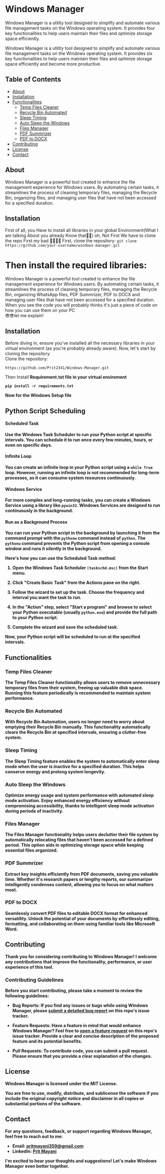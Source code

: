 # Windows Manager

Windows Manager is a utility tool designed to simplify and automate various file management tasks on the Windows operating system. It provides four key functionalities to help users maintain their files and optimize storage space efficiently.



Windows Manager is a utility tool designed to simplify and automate various file management tasks on the Windows operating system. It provides six key functionalities to help users maintain their files and optimize storage space efficiently and become more productive.


## Table of Contents
- [About](#about)
- [Installation](#installation)
- [Functionalities](#functionalities)
  - [Temp Files Cleaner](#temp-files-cleaner)
  - [Recycle Bin Automated](#recycle-bin-automated)
  - [Sleep Timing](#sleep-timing)
  - [Auto Sleep the Windows](#auto-sleep-the-windows)
  - [Files Manager](#files-manager)
  - [PDF Summrizer](#pdf-summrizer)
  - [PDF to DOCX](#pdf-to-docx)
- [Contributing](#contributing)
- [License](#license)
- [Contact](#contact)

## About


Windows Manager is a powerful tool created to enhance the file management experience for Windows users. By automating certain tasks, it streamlines the process of cleaning temporary files, managing the Recycle Bin, organizing files, and managing user files that have not been accessed for a specified duration.

## Installation
First of all, you Have to install all libraries in your global Environment(What I am talking About you already Know that🤔🤔)
oh, Not First We have to clone the repo First my bad 🤦‍♂️🤦‍♂️
First, clone the repository: `git clone https://github.com/your-username/windows-manager.git`

Then install the required libraries:
=======
Windows Manager is a powerful tool created to enhance the file management experience for Windows users. By automating certain tasks, it streamlines the process of cleaning temporary files, managing the Recycle Bin, organizing WhatsApp files, PDF Summrizer, PDF to DOCX and managing user files that have not been accessed for a specified duration. When you see the code you will probably thinks it's just a piece of code on how you can use them on your PC<br>
😎😎let me explain!

## Installation

Before diving in, ensure you've installed all the necessary libraries in your virtual environment (as you're probably already aware). Now, let's start by cloning the repository.<br>
Clone the repository:

```
https://github.com/Prit2341/Windows-Manager.git
```
Then Install  <strong>Requirement.txt<strong> file in your virtual enviroment
```
pip install -r requirements.txt
```
Now for the Windows Setup file

## Python Script Scheduling

#### Scheduled Task

Use the Windows Task Scheduler to run your Python script at specific intervals. You can schedule it to run once every few minutes, hours, or even on specific days.

#### Infinite Loop

You can create an infinite loop in your Python script using a `while True` loop. However, running an infinite loop is not recommended for long-term processes, as it can consume system resources continuously.

#### Windows Service

For more complex and long-running tasks, you can create a Windows Service using a library like `pywin32`. Windows Services are designed to run continuously in the background.

#### Run as a Background Process

You can run your Python script in the background by launching it from the command prompt with the `pythonw` command instead of `python`. The `pythonw` command prevents the Python script from opening a console window and runs it silently in the background.

Here's how you can use the Scheduled Task method:

1. Open the Windows Task Scheduler `(taskschd.msc)` from the Start menu.

2. Click "Create Basic Task" from the Actions pane on the right.

3. Follow the wizard to set up the task. Choose the frequency and interval you want the task to run.

4. In the "Action" step, select "Start a program" and browse to select your Python executable (usually `python.exe`) and provide the full path to your Python script.

5. Complete the wizard and save the scheduled task.

Now, your Python script will be scheduled to run at the specified intervals.

## Functionalities

### Temp Files Cleaner

The Temp Files Cleaner functionality allows users to remove unnecessary temporary files from their system, freeing up valuable disk space. Running this feature periodically is recommended to maintain system performance.

### Recycle Bin Automated

With Recycle Bin Automation, users no longer need to worry about emptying their Recycle Bin manually. This functionality automatically clears the Recycle Bin at specified intervals, ensuring a clutter-free system.


### Sleep Timing

The Sleep Timing feature enables the system to automatically enter sleep mode when the user is inactive for a specified duration. This helps conserve energy and prolong system longevity.

### Auto Sleep the Windows

Optimize energy usage and system performance with automated sleep mode activation. Enjoy enhanced energy efficiency without compromising accessibility, thanks to intelligent sleep mode activation during periods of inactivity.


### Files Manager

The Files Manager functionality helps users declutter their file system by automatically relocating files that haven't been accessed for a defined period. This option aids in optimizing storage space while keeping essential files organized.

### PDF Summrizer

Extract key insights efficiently from PDF documents, saving you valuable time. Whether it's research papers or lengthy reports, our summarizer intelligently condenses content, allowing you to focus on what matters most.

### PDF to DOCX

Seamlessly convert PDF files to editable DOCX format for enhanced versatility. Unlock the potential of your documents by effortlessly editing, formatting, and collaborating on them using familiar tools like Microsoft Word.

## Contributing

Thank you for considering contributing to Windows Manager! I welcome any contributions that improve the functionality, performance, or user experience of this tool.

### Contributing Guidelines

Before you start contributing, please take a moment to review the following guidelines:

- **Bug Reports**: If you find any issues or bugs while using Windows Manager, please [submit a detailed bug report](https://github.com/Prit2341/Windows-Manager/issues) on this repo's issue tracker.

- **Feature Requests**: Have a feature in mind that would enhance Windows Manager? Feel free to [open a feature request](https://github.com/Prit2341/Windows-Manager/issues) on this repo's issue tracker. Provide a clear and concise description of the proposed feature and its potential benefits.

- **Pull Requests**: To contribute code, you can submit a pull request. Please ensure that you provide a clear explanation of the changes.
## License

Windows Manager is licensed under the MIT License.

You are free to use, modify, distribute, and sublicense the software if you include the original copyright notice and disclaimer in all copies or substantial portions of the software.
## Contact

For any questions, feedback, or support regarding Windows Manager, feel free to reach out to me:

- Email: [pritmayani359@gmail.com](mailto:pritmayani359@gmail.com)
- LinkedIn: [Prit Mayani]([https://www.linkedin.com/in/yourusername/](https://www.linkedin.com/in/prit-mayani-a35b371b9/))

I'm excited to hear your thoughts and suggestions! Let's make Windows Manager even better together.

